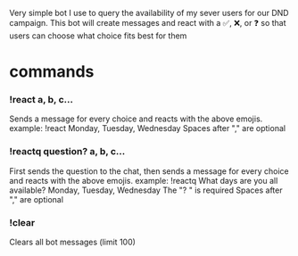 Very simple bot I use to query the availability of my sever users for our DND campaign. This bot will create messages and react with a ✅, ❌, or ❓ so that users can choose what choice fits best for them

# commands

### !react a, b, c...

Sends a message for every choice and reacts with the above emojis.
example: !react Monday, Tuesday, Wednesday
Spaces after "," are optional

### !reactq question? a, b, c...

First sends the question to the chat, then sends a message for every choice and reacts with the above emojis.
example: !reactq What days are you all available? Monday, Tuesday, Wednesday
The "? " is required
Spaces after "," are optional

### !clear

Clears all bot messages (limit 100)
